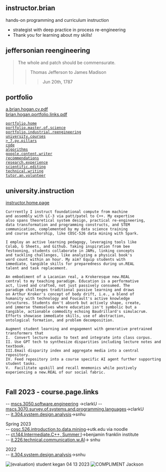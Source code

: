 ## instructor.brian  
hands-on programming and curriculum instruction  
- strategist with deep practice in process re-engineering  
- Thank you for learning about my skills!  

## jeffersonian reengineering  
> The whole and patch should be commensurate.  
>> Thomas Jefferson to James Madison  
>>> Jun 20th, 1787  

## portfolio  
[a.brian.hogan.cv.pdf](https://github.com/bbe2/portfolio/files/12580785/a.brian.hogan.cv.pdf)  
[brian.hogan.portfolio.links.pdf](https://github.com/bbe2/portfolio/files/12580656/brian.hogan.portfolio.links.pdf)  

[`portfolio.home`](https://github.com/bbe2/portfolio.brian)  
[`portfolio.master.of.science`](https://github.com/bbe2/portfolio/tree/master_portfolio)  
[`portfolio.industrial.reengineering`](https://github.com/bbe2/portfolio/tree/reengineering)  
[`university.courses`](https://github.com/bbe2/instructor.brian)  
[`>_7.py.pillars`](https://github.com/bbe2/portfolio/tree/%3E_7_Pillars_of_Python)   
[`code`](https://github.com/bbe2/portfolio/tree/code)  
[`algorithms`](https://github.com/bbe2/professor.full.brain/tree/algorithms)  
[`google.content.writer`](https://github.com/bbe2/portfolio/tree/tech_curriculum_an_GwG)  
[`recommendations`](https://github.com/bbe2/portfolio/tree/reference_recommend)    
[`research.experience`](https://github.com/bbe2/portfolio/tree/research_experience )  
[`scientific.editing`](https://github.com/bbe2/portfolio/tree/scientific_edit)  
[`technical.writing`](https://github.com/bbe2/portfolio/tree/tech_write)  
[`tutor.an.volunteer`](https://github.com/bbe2/portfolio/tree/tutor_volunteer)  


## university.instruction  
[instructor.home.page](https://github.com/bbe2/instructor.brian)  
```
Currrently I instruct foundational compute from machine
and assembly with LC-3 via patt/patel to C++. My expertise
also spans theoretical system design, practical re-engineering,
data transformation and programming constructs, and STEM
communication, complemented by my data science training
and course authorship, like COSC-526 data mining with Spark.

I employ an active learning pedagogy, leveraging tools like
Colab, G Sheets, and Github. Taking inspiration from bee
festooning, students collaborate in JAMs, linking concepts
and tackling challenges, like analyzing a physical book's
word count within an hour. My aim? Equip students with
immediate, tangible skills for preparedness during un.REAL
talent and task replacement.

An embodiment of a Lacanian real, a Krokeresque new.REAL
central to my teaching paradigm. Education is a performative
act, lived and crafted, not just passively consumed. The
paradigm challenges traditional passive learning and draws
on Arthur Kroker's concept of body drift, i.e., a blend of
humanity with technology and Foucault's active knowledge
structures. Students don't absorb but actively shape, create,
and immerse themselves where education isn't symbolic but a
tangible, actionable commodity echoing Baudrillard's simulacrum.
Efforts showcase immediate skills, use of abstraction,
ontological formation, and problem decomposition.

Augment student learning and engagement with generative pretrained transformers that
I.	Convert lecture audio to text and integrate into class corpus.
II.	Use GPT tech to synthesize disparities including lecture notes and textbook.
III.Email disparity index and aggregate media into a central repository.  
IV.	Feed repository into a course specific AI agent further supporting student tasks.
V.	Facilitate upskill and recall mnemonics while postively experiencing a new.REAL of our social fabric.


```

## Fall 2023 - course.page.links
-- [mscs.3050.software.engineering](https://github.com/bbe2/instructor.brian/tree/mscs.3070.survey.of.systems.and.programming.languages) ->clarkU 
-- [mscs.3070.survey.of.systems.and.programming.languages](https://github.com/bbe2/instructor.brian/tree/mscs.3070.survey.of.systems.and.programming.languages)->clarkU  
-- [it.304.system.design.analysis](https://github.com/bbe2/instructor.brian/tree/it.304.fall.2023)->snhu  

Spring 2023  
-- [cosc.526.introduction.to.data.mining](https://github.com/bbe2/professor/tree/cosc.526.intro.to.data.Mining.utk.edu)->utk.edu via noodle  
-- [ct.144.Intermediate.C++, Summer I](https://github.com/bbe2/professor/tree/ct.144.intermedat.C%2B%2B)->benjamin franklin institute  
-- [it.226.technical.communication.w.AI](https://github.com/bbe2/professor/tree/it.226.technical.communication.w.ai)-> snhu  

2022  
-- [it.304.system.design.analysis](https://github.com/bbe2/IT.304.Fall.2022)->snhu  

![(evaluation) student kegan 04 13 2023](https://github.com/bbe2/professor/assets/59778456/356cefc6-475e-472f-8b75-e23c5b5b38b9)
![COMPLIMENT Jackson](https://github.com/bbe2/professor/assets/59778456/55b15676-2ea6-490f-9bc1-86e85acf230a)  
